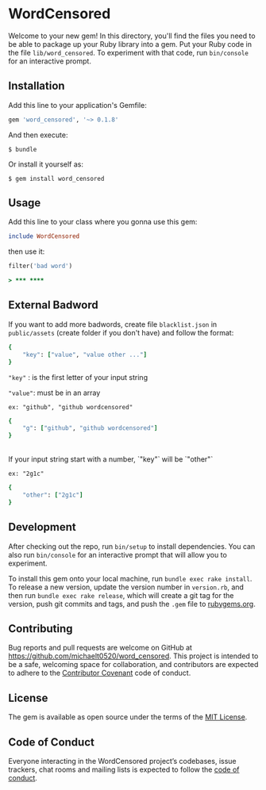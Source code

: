 # WordCensored

Welcome to your new gem! In this directory, you'll find the files you need to be able to package up your Ruby library into a gem. Put your Ruby code in the file `lib/word_censored`. To experiment with that code, run `bin/console` for an interactive prompt.

## Installation

Add this line to your application's Gemfile:

```ruby
gem 'word_censored', '~> 0.1.8'
```

And then execute:

    $ bundle

Or install it yourself as:

    $ gem install word_censored

## Usage

Add this line to your class where you gonna use this gem:

```ruby
include WordCensored
```

then use it:

```ruby
filter('bad word')

> *** ****
```

## External Badword
If you want to add more badwords, create file `blacklist.json` in `public/assets` (create folder if you don't have) and follow the format:

```ruby
{
    "key": ["value", "value other ..."]
}
```

`"key"`  : is the first letter of your input string

`"value"`: must be in an array

`ex: "github", "github wordcensored"`

```ruby
{
    "g": ["github", "github wordcensored"]
}
```
<br/>
If your input string start with a number, `"key"` will be `"other"`

`ex: "2g1c"`

```ruby
{
    "other": ["2g1c"]
}
```

## Development

After checking out the repo, run `bin/setup` to install dependencies. You can also run `bin/console` for an interactive prompt that will allow you to experiment.

To install this gem onto your local machine, run `bundle exec rake install`. To release a new version, update the version number in `version.rb`, and then run `bundle exec rake release`, which will create a git tag for the version, push git commits and tags, and push the `.gem` file to [rubygems.org](https://rubygems.org).

## Contributing

Bug reports and pull requests are welcome on GitHub at https://github.com/michaelt0520/word_censored. This project is intended to be a safe, welcoming space for collaboration, and contributors are expected to adhere to the [Contributor Covenant](http://contributor-covenant.org) code of conduct.

## License

The gem is available as open source under the terms of the [MIT License](https://opensource.org/licenses/MIT).

## Code of Conduct

Everyone interacting in the WordCensored project’s codebases, issue trackers, chat rooms and mailing lists is expected to follow the [code of conduct](https://github.com/michaelt0520/word_censored/blob/master/CODE_OF_CONDUCT.md).
